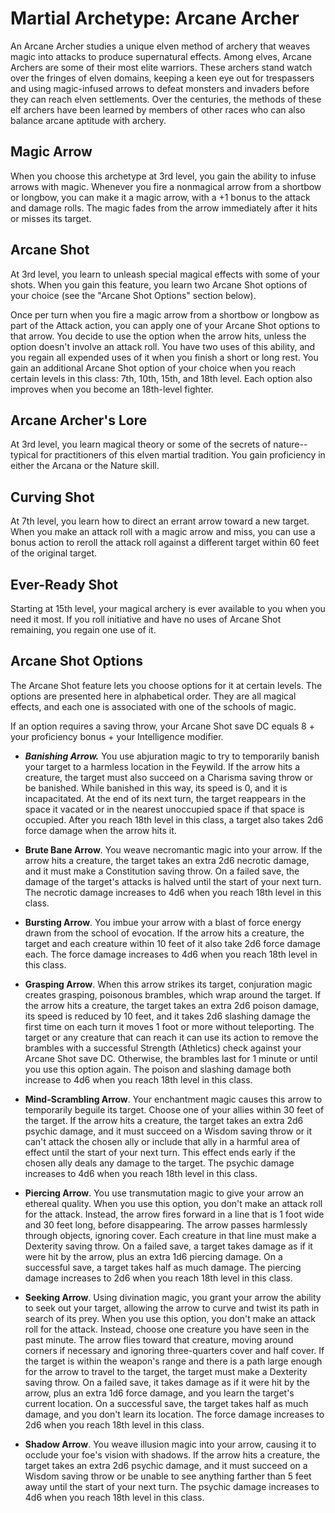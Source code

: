 # Martial Archetype: Arcane Archer
An Arcane Archer studies a unique elven method of archery that weaves magic into attacks to produce supernatural effects. Among elves, Arcane Archers are some of their most elite warriors. These archers stand watch over the fringes of elven domains, keeping a keen eye out for trespassers and using magic-infused arrows to defeat monsters and invaders before they can reach elven settlements. Over the centuries, the methods of these elf archers have been learned by members of other races who can also balance arcane aptitude with archery.

## Magic Arrow
When you choose this archetype at 3rd level, you gain the ability to infuse arrows with magic. Whenever you fire a nonmagical arrow from a shortbow or longbow, you can make it a magic arrow, with a +1 bonus to the attack and damage rolls. The magic fades from the arrow immediately after it hits or misses its target.

## Arcane Shot
At 3rd level, you learn to unleash special magical effects with some of your shots. When you gain this feature, you learn two Arcane Shot options of your choice (see the "Arcane Shot Options" section below).

Once per turn when you fire a magic arrow from a shortbow or longbow as part of the Attack action, you can apply one of your Arcane Shot options to that arrow. You decide to use the option when the arrow hits, unless the option doesn't involve an attack roll. You have two uses of this ability, and you regain all expended uses of it when you finish a short or long rest. You gain an additional Arcane Shot option of your choice when you reach certain levels in this class: 7th, 10th, 15th, and 18th level. Each option also improves when you become an 18th-level fighter.

## Arcane Archer's Lore
At 3rd level, you learn magical theory or some of the secrets of nature--typical for practitioners of this elven martial tradition. You gain proficiency in either the Arcana or the Nature skill.

## Curving Shot
At 7th level, you learn how to direct an errant arrow toward a new target. When you make an attack roll with a magic arrow and miss, you can use a bonus action to reroll the attack roll against a different target within 60 feet of the original target.

## Ever-Ready Shot
Starting at 15th level, your magical archery is ever available to you when you need it most. If you roll initiative and have no uses of Arcane Shot remaining, you regain one use of it.

## Arcane Shot Options
The Arcane Shot feature lets you choose options for it at certain levels. The options are presented here in alphabetical order. They are all magical effects, and each one is associated with one of the schools of magic.

If an option requires a saving throw, your Arcane Shot save DC equals 8 + your proficiency bonus + your Intelligence modifier.

* ***Banishing Arrow.*** You use abjuration magic to try to temporarily banish your target to a harmless location in the Feywild. If the arrow hits a creature, the target must also succeed on a Charisma saving throw or be banished. While banished in this way, its speed is 0, and it is incapacitated. At the end of its next turn, the target reappears in the space it vacated or in the nearest unoccupied space if that space is occupied.
  After you reach 18th level in this class, a target also takes 2d6 force damage when the arrow hits it.

* **Brute Bane Arrow**. You weave necromantic magic into your arrow. If the arrow hits a creature, the target takes an extra 2d6 necrotic damage, and it must make a Constitution saving throw. On a failed save, the damage of the target's attacks is halved until the start of your next turn.
  The necrotic damage increases to 4d6 when you reach 18th level in this class.

* **Bursting Arrow**. You imbue your arrow with a blast of force energy drawn from the school of evocation. If the arrow hits a creature, the target and each creature within 10 feet of it also take 2d6 force damage each.
  The force damage increases to 4d6 when you reach 18th level in this class.

* **Grasping Arrow**. When this arrow strikes its target, conjuration magic creates grasping, poisonous brambles, which wrap around the target. If the arrow hits a creature, the target takes an extra 2d6 poison damage, its speed is reduced by 10 feet, and it takes 2d6 slashing damage the first time on each turn it moves 1 foot or more without teleporting. The target or any creature that can reach it can use its action to remove the brambles with a successful Strength (Athletics) check against your Arcane Shot save DC. Otherwise, the brambles last for 1 minute or until you use this option again.
  The poison and slashing damage both increase to 4d6 when you reach 18th level in this class.

* **Mind-Scrambling Arrow**. Your enchantment magic causes this arrow to temporarily beguile its target. Choose one of your allies within 30 feet of the target. If the arrow hits a creature, the target takes an extra 2d6 psychic damage, and it must succeed on a Wisdom saving throw or it can't attack the chosen ally or include that ally in a harmful area of effect until the start of your next turn. This effect ends early if the chosen ally deals any damage to the target.
  The psychic damage increases to 4d6 when you reach 18th level in this class.

* **Piercing Arrow**. You use transmutation magic to give your arrow an ethereal quality. When you use this option, you don't make an attack roll for the attack. Instead, the arrow fires forward in a line that is 1 foot wide and 30 feet long, before disappearing. The arrow passes harmlessly through objects, ignoring cover. Each creature in that line must make a Dexterity saving throw. On a failed save, a target takes damage as if it were hit by the arrow, plus an extra 1d6 piercing damage. On a successful save, a target takes half
as much damage.
  The piercing damage increases to 2d6 when you reach 18th level in this class.

* **Seeking Arrow**. Using divination magic, you grant your arrow the ability to seek out your target, allowing the arrow to curve and twist its path in search of its prey. When you use this option, you don't make an attack roll for the attack. Instead, choose one creature you have seen in the past minute. The arrow flies toward that creature, moving around corners if necessary and ignoring three-quarters cover and half cover. If the target is within the weapon's range and there is a path large enough for the arrow to travel to the target, the target must make a Dexterity saving throw. On a failed save, it takes damage as if it were hit by the arrow, plus an extra 1d6 force damage, and you learn the target's current location. On a successful save, the target takes half as much damage, and you don't learn its location.
  The force damage increases to 2d6 when you reach 18th level in this class.

* **Shadow Arrow**. You weave illusion magic into your arrow, causing it to occlude your foe's vision with shadows. If the arrow hits a creature, the target takes an extra 2d6 psychic damage, and it must succeed on a Wisdom saving throw or be unable to see anything farther than 5 feet away until the start of your next turn. 
  The psychic damage increases to 4d6 when you reach 18th level in this class.

